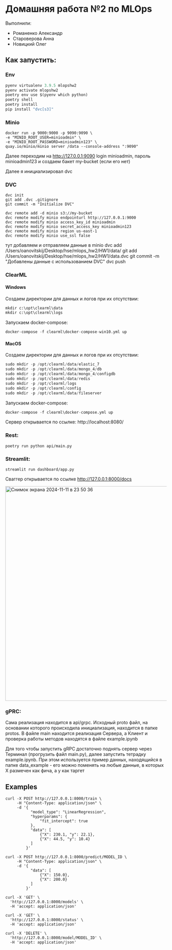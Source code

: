 # Домашняя работа №2 по MLOps

Выполнили: 
- Романенко Александр
- Староверова Анна
- Новицкий Олег

## Как запустить:
### Env
```python
pyenv virtualenv 3.9.5 mlopshw2   
pyenv activate mlopshw2 
poetry env use $(pyenv which python)
poetry shell
poetry install
pip install "dvc[s3]"
```
### Minio
    docker run -p 9000:9000 -p 9090:9090 \
    -e "MINIO_ROOT_USER=minioadmin" \
    -e "MINIO_ROOT_PASSWORD=minioadmin123" \
    quay.io/minio/minio server /data --console-address ":9090"

Далее переходим на http://127.0.0.1:9090 login minioadmin, пароль minioadmin123 и создаем бакет my-bucket (если его нет)

Далее я инициализировал dvc
### DVC
    dvc init
    git add .dvc .gitignore
    git commit -m "Initialize DVC"

    dvc remote add -d minio s3://my-bucket
    dvc remote modify minio endpointurl http://127.0.0.1:9000
    dvc remote modify minio access_key_id minioadmin
    dvc remote modify minio secret_access_key minioadmin123
    dvc remote modify minio region us-east-1
    dvc remote modify minio use_ssl false

тут добавляем и отправляем данные в minio
    dvc add /Users/oanovitskij/Desktop/hse/mlops_hw2/HW1/data/
    git add /Users/oanovitskij/Desktop/hse/mlops_hw2/HW1/data.dvc
    git commit -m "Добавлены данные с использованием DVC"
    dvc push
    
### ClearML
#### Windows
Создаем директории для данных и логов при их отсутствии:
```python
mkdir c:\opt\clearml\data
mkdir c:\opt\clearml\logs
```
    
Запускаем docker-compose:
```python
docker-compose -f clearml\docker-compose-win10.yml up
```

#### MacOS
Создаем директории для данных и логов при их отсутствии:
```python
sudo mkdir -p /opt/clearml/data/elastic_7
sudo mkdir -p /opt/clearml/data/mongo_4/db
sudo mkdir -p /opt/clearml/data/mongo_4/configdb        
sudo mkdir -p /opt/clearml/data/redis
sudo mkdir -p /opt/clearml/logs
sudo mkdir -p /opt/clearml/config
sudo mkdir -p /opt/clearml/data/fileserver
```
  
Запускаем docker-compose:
```python
docker-compose -f clearml\docker-compose.yml up
```

Сервер открывается по ссылке:
http://localhost:8080/

### Rest:
    poetry run python api/main.py

### Streamlit:
    streamlit run dashboard/app.py

Сваггер открывается по ссылке http://127.0.0.1:8000/docs

<img width="669" alt="Снимок экрана 2024-11-11 в 23 50 36" src="https://github.com/user-attachments/assets/6f10d708-803b-4f48-b0f1-b1c7562c9312">


### gPRC:

Сама реализация находится в api/grpc. Исходный proto файл, на основании которого происходила инициализация, находится в папке protos. В файле main находится реализация Сервера, а Клиент и проверка работы методов находятся в файле example.ipynb

Для того чтобы запустить gRPC достаточно поднять сервер через Терминал (прогрузить файл main.py), далее запустить тетрадку example.ipynb. При этом используется пример данных, находящийся в папке data_example - его можно поменять на любые данные, в которых X размечен как фича, а y как таргет


## Examples

```
curl -X POST http://127.0.0.1:8000/train \
     -H "Content-Type: application/json" \
     -d '{
           "model_type": "LinearRegression",
           "hyperparams": {
               "fit_intercept": true
           },
           "data": [
               {"X": 230.1, "y": 22.1},
               {"X": 44.5, "y": 10.4}
           ]
         }'
```

```
curl -X POST http://127.0.0.1:8000/predict/MODEL_ID \
     -H "Content-Type: application/json" \
     -d '{
           "data": [
               {"X": 150.0},
               {"X": 200.0}
           ]
         }'

```

```
curl -X 'GET' \
  'http://127.0.0.1:8000/models' \
  -H 'accept: application/json'
```

```
curl -X 'GET' \
  'http://127.0.0.1:8000/status' \
  -H 'accept: application/json'
```

```
curl -X 'DELETE' \
  'http://127.0.0.1:8000/model/MODEL_ID' \
  -H 'accept: application/json'
```
